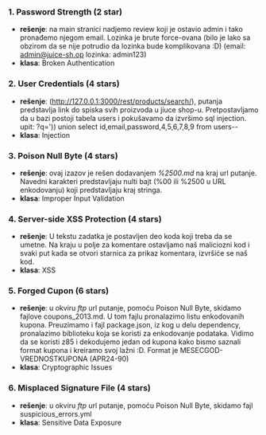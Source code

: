 ### 1. Password Strength (2 star)
- **rešenje**: na main stranici nadjemo review koji je ostavio admin i tako pronađemo njegom email. Lozinka je brute force-ovana (bilo je lako sa obzirom da se nije potrudio da lozinka bude komplikovana :D) (email: admin@juice-sh.op lozinka: admin123)
- **klasa**: Broken Authentication

### 2. User Credentials (4 stars)
- **rešenje**: (http://127.0.0.1:3000/rest/products/search/), putanja predstavlja link do spiska svih proizvoda u jiuce shop-u. Pretpostavljamo da u bazi postoji tabela users i pokušavamo da izvršimo sql injection. upit: ?q=')) union select id,email,password,4,5,6,7,8,9 from users--
- **klasa**: Injection

### 3. Poison Null Byte (4 stars)
- **rešenje**: ovaj izazov je rešen dodavanjem *%2500.md* na kraj url putanje. Navedni karakteri predstavljaju nulti bajt (%00 ili %2500 u URL enkodovanju) koji predstavljaju kraj stringa.
- **klasa**: Improper Input Validation

### 4. Server-side XSS Protection (4 stars)
- **rešenje**: U tekstu zadatka je postavljen deo koda koji treba da se umetne. Na kraju u polje za komentare ostavljamo naš maliciozni kod i svaki put kada se otvori starnica za prikaz komentara, izvršiće se naš kod.
- **klasa**: XSS

### 5. Forged Cupon (6 stars)
- **rešenje**: u okviru *ftp* url putanje, pomoću Poison Null Byte, skidamo fajlove coupons_2013.md. U tom fajlu pronalazimo listu enkodovanih kupona. Preuzimamo i fajl package.json, iz kog u delu dependency, pronalazimo biblioteku koja se koristi za enkodovanje podataka. Vidimo da se koristi z85 i dekodujemo jedan od kupona kako bismo saznali format kupona i kreiramo svoj lažni :D. Format je MESECGOD-VREDNOSTKUPONA (APR24-90)
- **klasa**: Cryptographic Issues

### 6. Misplaced Signature File (4 stars)
- **rešenje**: u okviru *ftp* url putanje, pomoću Poison Null Byte, skidamo fajl suspicious_errors.yml
- **klasa**: Sensitive Data Exposure
